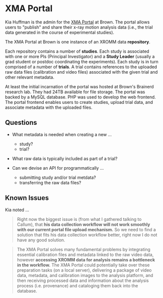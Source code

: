 # XMA Portal

Kia Huffman is the admin for the [XMA Portal](http://xmaportal.org/) at Brown.
The portal allows users to "publish" and share their x-ray motion analysis data
(i.e., the trial data generated in the course of experimental studies).

The XMA Portal at Brown is one instance of an XROMM data **repository**.

Each repository contains a number of **studies**. Each study is associated with one or more PIs (Principal Investigator) and a **Study Leader** (usually a grad student or postdoc coordinating the experiments).  Each study is in turn comprised of a number of **trials**.  A trial contains references to the uploaded raw data files (calibration and video files) associated with the given trial and other relevant metadata.

At least the initial incarnation of the portal was hosted at Brown's Brainerd
research lab.  They had 24TB available for file storage.  The portal was backed
by a MySQL database.  PHP was used to develop the web frontend.  The portal frontend enables users to create studies, upload trial data, and associate metadata with the uploaded files.


## Questions

* What metadata is needed when creating a new ...
  * study?
  * trial?

* What raw data is typically included as part of a trial?

* Can we devise an API for programmatically ...
  * submitting study and/or trial metdata?
  * transferring the raw data files?


## Known Issues

Kia noted ...

> Right now the biggest issue is (from what I gathered talking to Callum), that **his data collection workflow will not work smoothly with our current portal file upload mechanism.** So we need to find a solution that fits his data collection workflow better, right now I do not have any good solution.  

> The XMA Portal solves many fundamental problems by integrating essential
calibration files and metadata linked to the raw video data, however **accessing XROMM data for analysis remains a bottleneck in the workflow.** The XMA Portal could potentially take over these preparation tasks (on a local server), delivering a package of video data, metadata, and calibration images to the analysis platform, and then receiving processed data and information about the analysis process (i.e. provenance) and cataloging them back into the database. 
